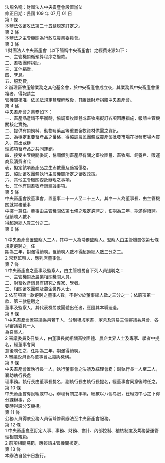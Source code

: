 法規名稱：財團法人中央畜產會設置辦法  
修正日期：民國 109 年 07 月 01 日  
第 1 條  
本辦法依畜牧法第二十五條規定訂定之。  
第 2 條  
本辦法之主管機關為行政院農業委員會。  
第 3 條  
1 財團法人中央畜產會（以下簡稱中央畜產會）之經費來源如下：  
一、主管機關循預算程序之撥款。  
二、畜牧團體捐助。  
三、其他捐贈。  
四、孳息。  
五、服務費。  
2 辦理畜牧產銷業務之其他基金會，於中央畜產會成立後，其業務與中央畜產會重複者，得報請主  
管機關核准，依民法規定辦理解散後，其賸餘財產捐贈中央畜產會。  
第 4 條  
中央畜產會之業務如下：  
一、畜產品產銷不平衡時，協調畜牧團體或畜牧場擬訂各項因應措施，報請主管機關核定實施。  
二、提供有關飼料、動物用藥品等重要畜牧資材供需之資訊。  
三、為穩定重要畜產品之價格，得協調農民團體或農產品批發市場在批發市場內買入、賣出或辦  
理該項畜產品之共同運銷。  
四、接受主管機關委託，協調個別畜產品有關之畜牧團體、畜牧場、飼養戶、販運商及消費者代  
表，擬定該項畜產品之生產數量及適當價格。  
五、協助畜牧團體執行主管機關所定之畜牧政策。  
六、其他主管機關委託辦理之事項。  
七、其他有關畜牧產銷建議事項。  
第 5 條  
中央畜產會設董事會，置董事二十一人至二十三人，其中一人為董事長，由主管機關就常務董事  
中擇一兼任。董事由主管機關依第七條之規定遴聘之，任期為三年，期滿得續聘。但續聘人數不  
得超過總人數三分之二。  
第 6 條  


1 中央畜產會置監察人三人，其中一人為常務監察人。監察人由主管機關依第七條規定遴聘之，任  
期為三年，期滿得續聘。但續聘人數不得超過總人數三分之二。  
2 常務監察人，應列席董事會。  
第 7 條  
1 中央畜產會之董事及監察人，由主管機關自下列人員遴聘之：  
一、主管機關及農業相關機關人員。  
二、對畜牧產銷具有研究之專家、學者。  
三、相關畜牧團體及農企業界人士。  
2 依前項第一款遴聘之董事人數，不得少於董事總人數之三分之一；依前項第一款、第三款遴聘之  
董事及監察人，其代表機關或團體出任者，應隨其本職進退。  
第 8 條  
1 中央畜產會置審議委員若干人，分別組成家畜、家禽及貿易三個審議委員會，各以審議委員一人  
為召集人。  
2 審議委員及召集人，由董事長就相關畜牧團體、農企業界人士及專家、學者中提名，經董事會同  
意後聘任之，任期為三年，期滿得續聘。  
3 審議委員會為董事會之諮詢機構。  
第 9 條  
中央畜產會置執行長一人，執行董事會之決議及綜理會務；副執行長一人至二人，襄助執行長處  
理事務。執行長由董事長提名，副執行長由執行長提名，經董事會同意後聘任之。  
第 10 條  
中央畜產會得設組或中心，辦理有關之事項，總數以八個為限，在組或中心之下得分課辦事，必  
要時得設分支機構。  
第 11 條  
公務人員得依公務人員留職停薪辦法至中央畜產會服務。  
第 12 條  
1 中央畜產會應訂定人事、事務、財務、會計、內部控制、稽核制度及業務營運管理相關規範。  
2 前項相關規範，應報請主管機關核定。  
第 13 條  
本辦法自發布日施行。  


